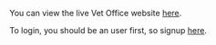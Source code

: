 You can view the live Vet Office website [here](https://AmruthaMulinti.pythonanywhere.com).

To login, you should be an user first, so signup [here](https://AmruthaMulinti.pythonanywhere.com/signup). 



